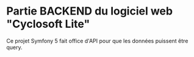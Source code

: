 # Partie BACKEND du logiciel web "Cyclosoft Lite"


Ce projet Symfony 5 fait office d'API pour que les données puissent
être query.